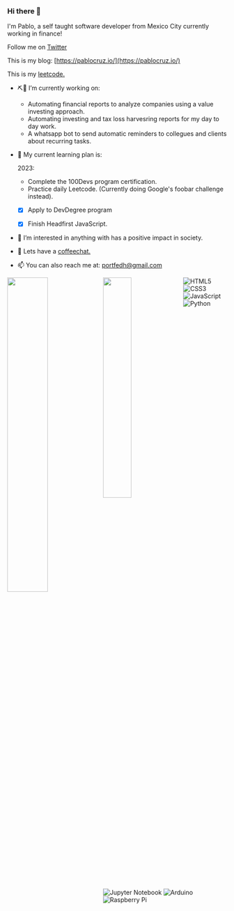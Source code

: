 ### Hi there 👋

I'm Pablo, a self taught software developer from Mexico City currently working in finance!

Follow me on [Twitter](https://twitter.com/Portfedh)

This is my blog: [https://pablocruz.io/](https://pablocruz.io/)

This is my [leetcode.](https://leetcode.com/portfedh/)

- ⛏🔧 I’m currently working on:
    - Automating financial reports to analyze companies using a value investing approach.
    - Automating investing and tax loss harvesring reports for my day to day work.
    - A whatsapp bot to send automatic reminders to collegues and clients about recurring tasks.

- 🌱 My current learning plan is:

    2023:
    - Complete the 100Devs program certification.
    - Practice daily Leetcode. (Currently doing Google's foobar challenge instead).
    - [x] Apply to DevDegree program
    - [x] Finish Headfirst JavaScript.


- 👯 I’m interested in anything with has a positive impact in society.

- 💬 Lets have a [coffeechat.](https://calendly.com/portfedh/cofee-chat)

- 📫 You can also reach me at: portfedh@gmail.com

<img align="left" width="43%" src="https://github-readme-stats.vercel.app/api?username=portfedh&show_icons=true&theme=radical" />

<img align="left" width="36%" src="https://github-readme-stats.vercel.app/api/top-langs/?username=portfedh&layout=compact" />

![HTML5](https://img.shields.io/badge/html5-%23E34F26.svg?style=for-the-badge&logo=html5&logoColor=white)
![CSS3](https://img.shields.io/badge/css3-%231572B6.svg?style=for-the-badge&logo=css3&logoColor=white)
![JavaScript](https://img.shields.io/badge/javascript-%23323330.svg?style=for-the-badge&logo=javascript&logoColor=%23F7DF1E)
![Python](https://img.shields.io/badge/python-3670A0?style=for-the-badge&logo=python&logoColor=ffdd54)
![Jupyter Notebook](https://img.shields.io/badge/jupyter-%23FA0F00.svg?style=for-the-badge&logo=jupyter&logoColor=white)
![Arduino](https://img.shields.io/badge/-Arduino-00979D?style=for-the-badge&logo=Arduino&logoColor=white)
![Raspberry Pi](https://img.shields.io/badge/-RaspberryPi-C51A4A?style=for-the-badge&logo=Raspberry-Pi)
<!--
**portfedh/portfedh** is a ✨ _special_ ✨ repository because its `README.md` (this file) appears on your GitHub profile.

Here are some ideas to get you started:

- 🔭 I’m currently working on ...
- 🌱 I’m currently learning ...
- 👯 I’m looking to collaborate on ...
- 🤔 I’m looking for help with ...
- 💬 Ask me about ...
- 📫 How to reach me: ...
- 😄 Pronouns: ...
- ⚡ Fun fact: ...
-->
